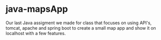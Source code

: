 # java-mapsApp
Our last Java assigment we made for class that focuses on using API's, tomcat, apache and spring boot to create
a small map app and show it on localhost with a few features. 

